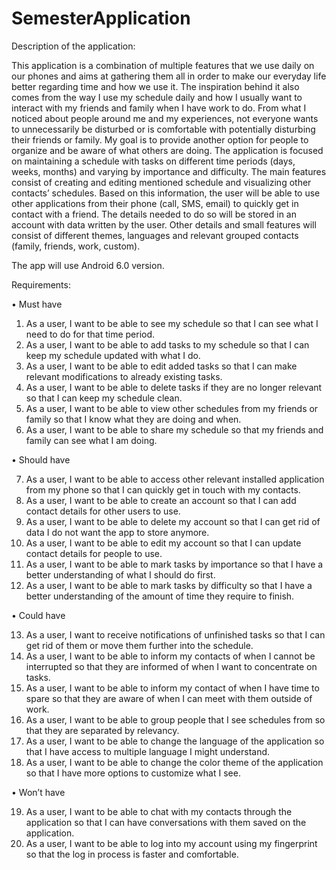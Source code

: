 # SemesterApplication

Description of the application:

This application is a combination of multiple features that we use daily on our phones and aims at gathering them all in order to make our everyday life better regarding time and how we use it. The inspiration behind it also comes from the way I use my schedule daily and how I usually want to interact with my friends and family when I have work to do. From what I noticed about people around me and my experiences, not everyone wants to unnecessarily be disturbed or is comfortable with potentially disturbing their friends or family. My goal is to provide another option for people to organize and be aware of what others are doing.
The application is focused on maintaining a schedule with tasks on different time periods (days, weeks, months) and varying by importance and difficulty. The main features consist of creating and editing mentioned schedule and visualizing other contacts’ schedules. Based on this information, the user will be able to use other applications from their phone (call, SMS, email) to quickly get in contact with a friend. The details needed to do so will be stored in an account with data written by the user. Other details and small features will consist of different themes, languages and relevant grouped contacts (family, friends, work, custom).

The app will use Android 6.0 version. 

Requirements:

•	Must have

1.	As a user, I want to be able to see my schedule so that I can see what I need to do for that time period.
2.	As a user, I want to be able to add tasks to my schedule so that I can keep my schedule updated with what I do.
3.	As a user, I want to be able to edit added tasks so that I can make relevant modifications to already existing tasks.
4.	As a user, I want to be able to delete tasks if they are no longer relevant so that I can keep my schedule clean.
5.	As a user, I want to be able to view other schedules from my friends or family so that I know what they are doing and when.
6.	As a user, I want to be able to share my schedule so that my friends and family can see what I am doing. 


•	Should have

7.	As a user, I want to be able to access other relevant installed application from my phone so that I can quickly get in touch with my contacts.
8.	As a user, I want to be able to create an account so that I can add contact details for other users to use.
9.	As a user, I want to be able to delete my account so that I can get rid of data I do not want the app to store anymore.
10.	As a user, I want to be able to edit my account so that I can update contact details for people to use.
11.	As a user, I want to be able to mark tasks by importance so that I have a better understanding of what I should do first.
12.	As a user, I want to be able to mark tasks by difficulty so that I have a better understanding of the amount of time they require to finish.

•	Could have 

13.	As a user, I want to receive notifications of unfinished tasks so that I can get rid of them or move them further into the schedule.
14.	As a user, I want to be able to inform my contacts of when I cannot be interrupted so that they are informed of when I want to concentrate on tasks.
15.	As a user, I want to be able to inform my contact of when I have time to spare so that they are aware of when I can meet with them outside of work.
16.	As a user, I want to be able to group people that I see schedules from so that they are separated by relevancy.
17.	As a user, I want to be able to change the language of the application so that I have access to multiple language I might understand.
18.	As a user, I want to be able to change the color theme of the application so that I have more options to customize what I see. 

•	Won’t have

19.	As a user, I want to be able to chat with my contacts through the application so that I can have conversations with them saved on the application.
20.	As a user, I want to be able to log into my account using my fingerprint so that the log in process is faster and comfortable.

